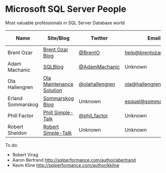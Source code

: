# Microsoft SQL Server People
Most valuable professionals in SQL Server Database world

| Name              | Site/Blog                  | Twitter          | Email                 | MVP Count | MVP page         |
|-------------------|----------------------------|------------------|-----------------------|---------- |------------------|
| Brent Ozar        | [Brent Ozar Blog]          | [@BrentO]        | help@brentozar.com    | 7         | [Ozar MVP]       |
| Adam Machanic     | [SQLBlog]                  | [@AdamMachanic]  | Unknown               | 12        | [Machanic MVP]   |
| Ola Hallengren    | [Ola Maintenance Solution] | [@olahallengren] | ola@hallengren.com    | 3         | [Hallengren MVP] |
| Erland Sommarskog | [Sommarskog Blog]          | Unknown          | esquel@sommarskog.se. | 13        | [Sommarskog MVP] |
| Phill Factor      | [Phill Simple-Talk]        | [@phil_factor]   | Unknown               | -         | -                |
| Robert Sheldon    | [Robert Simple-Talk]       |  Unknown         | Unknown               | -         | -                |


To do:

 - Robert Virag
 - Aaron Bertrand http://sqlperformance.com/author/abertrand
 - Kevin Kline http://sqlperformance.com/author/kkline


[Brent Ozar Blog]:http://www.brentozar.com/
[SQLBlog]:http://sqlblog.com
[Ola Maintenance Solution]:https://ola.hallengren.com/
[Sommarskog Blog]:http://www.sommarskog.se/
[Phill Simple-Talk]:https://www.simple-talk.com/author/phil-factor/
[Robert Simple-Talk]:https://www.simple-talk.com/author/robert-sheldon/

[@BrentO]:https://twitter.com/BrentO
[@AdamMachanic]:https://twitter.com/AdamMachanic
[@olahallengren]:https://twitter.com/olahallengren
[@phil_factor]:https://twitter.com/phil_factor


[Ozar MVP]:https://mvp.microsoft.com/en-us/PublicProfile/4025575?fullName=Brent%20%20Ozar
[Machanic MVP]:https://mvp.microsoft.com/en-us/PublicProfile/10761?fullName=Adam%20%20Machanic
[Hallengren MVP]:https://mvp.microsoft.com/en-us/PublicProfile/5000459?fullName=Ola%20%20Hallengren
[Sommarskog MVP]:https://mvp.microsoft.com/en-us/PublicProfile/5440?fullName=erland%20sommarskog
